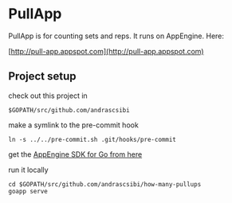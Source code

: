 # PullApp

PullApp is for counting sets and reps. It runs on AppEngine. Here:

[http://pull-app.appspot.com](http://pull-app.appspot.com)

## Project setup

check out this project in

    $GOPATH/src/github.com/andrascsibi

make a symlink to the pre-commit hook

    ln -s ../../pre-commit.sh .git/hooks/pre-commit

get the [AppEngine SDK for Go from here](https://developers.google.com/appengine/downloads)

run it locally

    cd $GOPATH/src/github.com/andrascsibi/how-many-pullups
    goapp serve